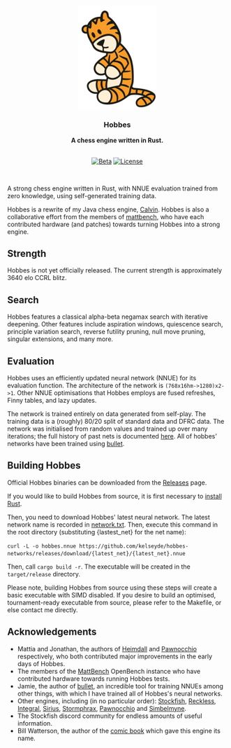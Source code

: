 <div align="center">

<p align="center"><img src="resources/hobbes.png" width="180"></p>

<h3>Hobbes</h3>
<b>A chess engine written in Rust.</b>

<br>
<br>

[![Beta][beta-badge]][beta-link]
[![License][license-badge]][license-link]

<br>

</div>

A strong chess engine written in Rust, with NNUE evaluation trained from zero knowledge, using self-generated training data.

Hobbes is a rewrite of my Java chess engine, [Calvin](https://github.com/kelseyde/calvin-chess-engine). Hobbes is also a collaborative effort from the members of [mattbench](https://chess.n9x.co/index/), who have each contributed hardware (and patches) towards turning Hobbes into a strong engine. 

## Strength

Hobbes is not yet officially released. The current strength is approximately 3640 elo CCRL blitz.

## Search

Hobbes features a classical alpha-beta negamax search with iterative deepening. Other features include aspiration windows, quiescence search, principle variation search, reverse futility pruning, null move pruning, singular extensions, and many more. 

## Evaluation

Hobbes uses an efficiently updated neural network (NNUE) for its evaluation function. The architecture of the network is `(768x16hm->1280)x2->1`. Other NNUE optimisations that Hobbes employs are fused refreshes, Finny tables, and lazy updates.

The network is trained entirely on data generated from self-play. The training data is a (roughly) 80/20 split of standard data and DFRC data. The network was initialised from random values and trained up over many iterations; the full history of past nets is documented [here](https://github.com/kelseyde/hobbes-chess-engine/blob/main/network_history.txt). All of hobbes' networks have been trained using [bullet](https://github.com/jw1912/bullet).

## Building Hobbes

Official Hobbes binaries can be downloaded from the [Releases](https://github.com/kelseyde/hobbes-chess-engine/releases) page. 

If you would like to build Hobbes from source, it is first necessary to [install Rust](https://www.rust-lang.org/tools/install).

Then, you need to download Hobbes' latest neural network. The latest network name is recorded in [network.txt](https://github.com/kelseyde/hobbes-chess-engine/blob/main/network.txt). Then, execute this command in the root directory (substituting {lastest_net} for the net name):

`curl -L -o hobbes.nnue https://github.com/kelseyde/hobbes-networks/releases/download/{latest_net}/{latest_net}.nnue`

Then, call `cargo build -r`. The executable will be created in the `target/release` directory.

Please note, building Hobbes from source using these steps will create a basic executable with SIMD disabled. If you desire to build an optimised, tournament-ready executable from source, please refer to the Makefile, or else contact me directly.

## Acknowledgements

- Mattia and Jonathan, the authors of [Heimdall](https://github.com/nocturn9x/heimdall) and [Pawnocchio](https://github.com/JonathanHallstrom/pawnocchio) respectively, who both contributed major improvements in the early days of Hobbes.
- The members of the [MattBench](https://chess.n9x.co/index/) OpenBench instance who have contributed hardware towards running Hobbes tests.
- Jamie, the author of [bullet](https://github.com/jw1912/bullet), an incredible tool for training NNUEs among other things, with which I have trained all of Hobbes's neural networks.
- Other engines, including (in no particular order): [Stockfish](https://github.com/official-stockfish/Stockfish), [Reckless](https://github.com/codedeliveryservice/Reckless), [Integral](https://github.com/aronpetko/integral), [Sirius](https://github.com/mcthouacbb/Sirius), [Stormphrax](https://github.com/Ciekce/Stormphrax), [Pawnocchio](https://github.com/JonathanHallstrom/pawnocchio) and [Simbelmyne](https://github.com/sroelants/simbelmyne).
- The Stockfish discord community for endless amounts of useful information.
- Bill Watterson, the author of the [comic book](https://en.wikipedia.org/wiki/Calvin_and_Hobbes) which gave this engine its name.

[beta-badge]: https://img.shields.io/badge/version-BETA-A8DEFF?style=for-the-badge
[beta-link]: https://github.com/kelseyde/hobbes-chess-engine

[license-badge]: https://img.shields.io/github/license/kelseyde/hobbes-chess-engine?style=for-the-badge&color=fab157
[license-link]: https://github.com/kelseyde/hobbes-chess-engine/blob/main/LICENSE
